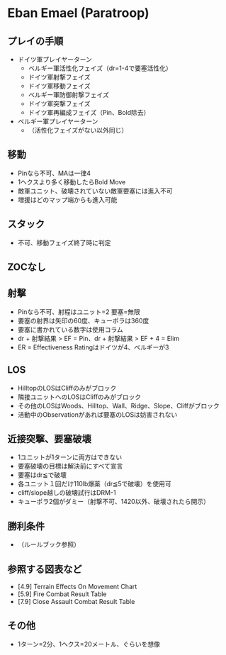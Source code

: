 # Eban Emael (Paratroop)

## プレイの手順
- ドイツ軍プレイヤーターン
  - ベルギー軍活性化フェイズ（dr=1-4で要塞活性化）
  - ドイツ軍射撃フェイズ
  - ドイツ軍移動フェイズ
  - ベルギー軍防御射撃フェイズ
  - ドイツ軍突撃フェイズ
  - ドイツ軍再編成フェイズ（Pin、Bold除去）
- ベルギー軍プレイヤーターン
  - （活性化フェイズがない以外同じ）

## 移動
- Pinなら不可、MAは一律4
- 1ヘクスより多く移動したらBold Move
- 敵軍ユニット、破壊されていない敵軍要塞には進入不可
- 増援はどのマップ端からも進入可能

## スタック
- 不可、移動フェイズ終了時に判定

## ZOCなし

## 射撃
- Pinなら不可、射程はユニット=2 要塞=無限
- 要塞の射界は矢印の60度、キューポラは360度
- 要塞に書かれている数字は使用コラム
- dr + 射撃結果 > EF = Pin、dr + 射撃結果 > EF + 4 = Elim
- ER = Effectiveness Ratingはドイツが4、ベルギーが3

## LOS
- HilltopのLOSはCliffのみがブロック
- 隣接ユニットへのLOSはCliffのみがブロック
- その他のLOSはWoods、Hilltop、Wall、Ridge、Slope、Cliffがブロック
- 活動中のObservationがあれば要塞のLOSは妨害されない

## 近接突撃、要塞破壊
- 1ユニットが1ターンに両方はできない
- 要塞破壊の目標は解決前にすべて宣言
- 要塞はdr≦で破壊
- 各ユニット１回だけ110lb爆薬（dr≦5で破壊）を使用可
- cliff/slope越しの破壊試行はDRM-1
- キューポラ2個がダミー（射撃不可、1420以外、破壊されたら開示）

## 勝利条件
- （ルールブック参照）

## 参照する図表など
- [4.9] Terrain Effects On Movement Chart
- [5.9] Fire Combat Result Table
- [7.9] Close Assault Combat Result Table

## その他
- 1ターン=2分、1ヘクス=20メートル、ぐらいを想像
